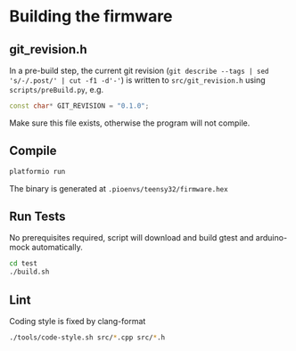 # Building the firmware

## git_revision.h

In a pre-build step, the current git revision
(`git describe --tags | sed 's/-/.post/' | cut -f1 -d'-'`)
is written to `src/git_revision.h` using `scripts/preBuild.py`, e.g.

``` CPP
const char* GIT_REVISION = "0.1.0";
```

Make sure this file exists, otherwise the program will not compile.

## Compile

``` BASH
platformio run
```

The binary is generated at `.pioenvs/teensy32/firmware.hex`

## Run Tests

No prerequisites required, script will download and build gtest and arduino-mock
automatically.

```bash
cd test
./build.sh
```

## Lint

Coding style is fixed by clang-format

``` BASH
./tools/code-style.sh src/*.cpp src/*.h
```
